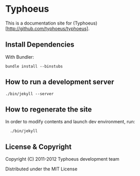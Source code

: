 # Typhoeus

This is a documentation site for (Typhoeus)[http://github.com/typhoeus/typhoeus].

## Install Dependencies

With Bundler:

    bundle install --binstubs

## How to run a development server

    ./bin/jekyll --server

## How to regenerate the site

In order to modify contents and launch dev environment, run:

      ./bin/jekyll

## License & Copyright

Copyright (C) 2011-2012 Typhoeus development team

Distributed under the MIT License
